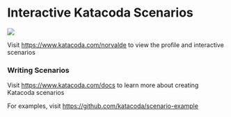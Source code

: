 # Interactive Katacoda Scenarios

[![](http://shields.katacoda.com/katacoda/norvalde/count.svg)](https://www.katacoda.com/norvalde "Get your profile on Katacoda.com")

Visit https://www.katacoda.com/norvalde to view the profile and interactive scenarios

### Writing Scenarios
Visit https://www.katacoda.com/docs to learn more about creating Katacoda scenarios

For examples, visit https://github.com/katacoda/scenario-example
